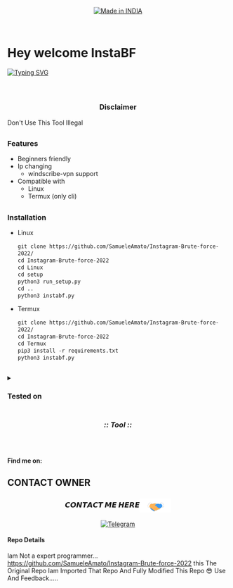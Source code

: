 <p align="center">
<a href="https://t.me/1Psychokiller"><img title="Made in INDIA" src="https://img.shields.io/badge/MADE%20IN-INDIA-SCRIPT?colorA=%23ff8100&colorB=%23017e40&colorC=%23ff0000&style=for-the-badge"></a>
</p>

<p align="center">
  <img src="https://telegra.ph/file/c35e1e480b11925668280.jpg" alt=""/>
</p>
   

# Hey welcome InstaBF
[![Typing SVG](https://readme-typing-svg.herokuapp.com/?lines=Welcome+to+PsychoKiller+InstaBF)](https://git.io/typing-svg)


<p align="center">
  <img src="https://img.shields.io/badge/Version-1.0.0-red" alt=""/>
  <img src="https://img.shields.io/badge/Written in-python-blue" alt=""/>
  <img src="https://img.shields.io/badge/Author-PsychoKiller-937DC2" alt=""/>

</p>

##

<h3><p align="center">Disclaimer</p></h3>
   Don't Use This Tool Illegal
</p>

</div>
 

##

### Features
  
- Beginners friendly
- Ip changing
  - windscribe-vpn support
- Compatible with
  - Linux
  - Termux (only cli)

 ## 
  
 ### Installation

- Linux
  ```
  git clone https://github.com/SamueleAmato/Instagram-Brute-force-2022/
  cd Instagram-Brute-force-2022
  cd Linux
  cd setup
  python3 run_setup.py
  cd ..
  python3 instabf.py
  ```

- Termux
  ```
  git clone https://github.com/SamueleAmato/Instagram-Brute-force-2022/
  cd Instagram-Brute-force-2022
  cd Termux
  pip3 install -r requirements.txt
  python3 instabf.py
  ``` 

##

 

<details>
  <summary><h3>Tested on</h3></summary>

- **Ubuntu**
- **Debian**
- **Termux**
</details>
 
 

##

<h3 align="center"><i>:: Tool ::</i></h3>
<p align="center">
</p>
<p align="center">
  <img src="https://telegra.ph/file/f41b88ed08f98a536e4a3.jpg" alt=""/>
</p>
 
  
##

#### Find me on:
 
## CONTACT OWNER 

<h3 align="center">𝘾𝙊𝙉𝙏𝘼𝘾𝙏 𝙈𝙀 𝙃𝙀𝙍𝙀<img align="center" src="https://github.com/PANDITHAN/PANDITHAN/blob/main/assets/Handshake.gif" height="33px" /></h3>
<p align="center">
<a href="https://t.me/psycho_killer5"><img alt="Telegram" src="https://img.shields.io/badge/CONTACT ME-2CA5E0?style=for-the-badge&logo=telegram&logoColor=white"/></a>
</p>
     


#### Repo Details

Iam Not a expert programmer...
https://github.com/SamueleAmato/Instagram-Brute-force-2022 this The Original Repo
Iam Imported That Repo And Fully Modified This Repo 😎
Use And Feedback.....



